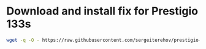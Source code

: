 # Download and install fix for Prestigio 133s

```bash
wget -q -O - https://raw.githubusercontent.com/sergeiterehov/prestigio-133s-ubuntu-fix/master/fix.sh | sudo bash
```

